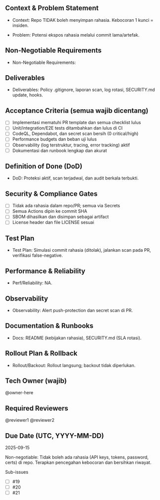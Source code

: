 <!-- AUTO:ENTERPRISE_TEMPLATE_V1 BEGIN -->
<!-- epic:#83 domain:1:Proteksi rahasia dan sanitasi riwayat git generated:2025-08-23T16:28:48.739Z -->
## Context & Problem Statement
- Context: Repo TIDAK boleh menyimpan rahasia. Kebocoran 1 kunci = insiden.

- Problem: Potensi ekspos rahasia melalui commit lama/artefak.

## Non-Negotiable Requirements
- Non-Negotiable Requirements:

## Deliverables
- Deliverables: Policy .gitignore, laporan scan, log rotasi, SECURITY.md update, hooks.

## Acceptance Criteria (semua wajib dicentang)
- [ ] Implementasi mematuhi PR template dan semua checklist lulus
- [ ] Unit/integration/E2E tests ditambahkan dan lulus di CI
- [ ] CodeQL, Dependabot, dan secret scan bersih (0 critical/high)
- [ ] Performance budgets dan beban uji lulus
- [ ] Observability (log terstruktur, tracing, error tracking) aktif
- [ ] Dokumentasi dan runbook lengkap dan akurat

## Definition of Done (DoD)
- DoD: Proteksi aktif, scan terjadwal, dan audit berkala terbukti.

## Security & Compliance Gates
- [ ] Tidak ada rahasia dalam repo/PR; semua via Secrets
- [ ] Semua Actions dipin ke commit SHA
- [ ] SBOM dihasilkan dan disimpan sebagai artifact
- [ ] License header dan file LICENSE sesuai

## Test Plan
- Test Plan: Simulasi commit rahasia (ditolak), jalankan scan pada PR, verifikasi false-negative.

## Performance & Reliability
- Perf/Reliability: NA.

## Observability
- Observability: Alert push-protection dan secret scan di PR.

## Documentation & Runbooks
- Docs: README (kebijakan rahasia), SECURITY.md (SLA rotasi).

## Rollout Plan & Rollback
- Rollout/Backout: Rollout langsung; backout tidak diperlukan.

## Tech Owner (wajib)
@owner-here

## Required Reviewers
@reviewer1 @reviewer2

## Due Date (UTC, YYYY-MM-DD)
2025-09-15
<!-- AUTO:ENTERPRISE_TEMPLATE_V1 END -->

Non-negotiable: Tidak boleh ada rahasia (API keys, tokens, password, certs) di repo. Terapkan pencegahan kebocoran dan bersihkan riwayat.

Sub-issues
- [ ] #19
- [ ] #20
- [ ] #21
